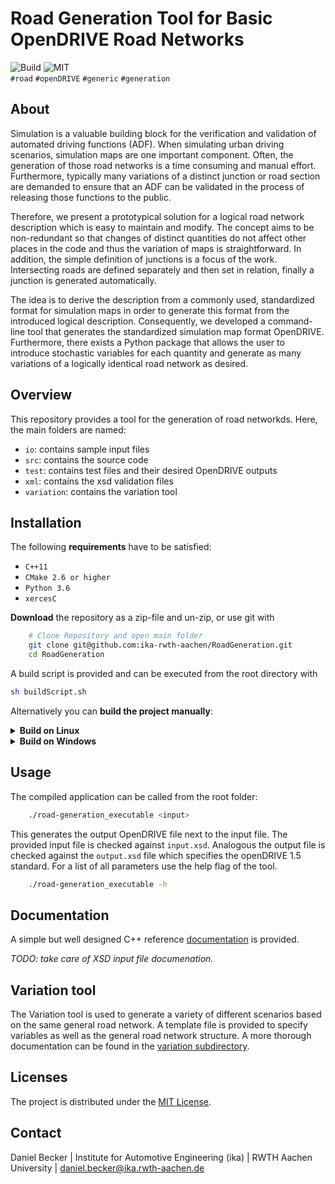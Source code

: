 # Road Generation Tool for Basic OpenDRIVE Road Networks

![Build](https://github.com/ika-rwth-aachen/RoadGeneration/actions/workflows/build.yml/badge.svg?branch=main) ![MIT](https://img.shields.io/badge/license-MIT-blue.svg)  
``#road`` ``#openDRIVE`` ``#generic`` ``#generation``

<!--<div align="center">
    <img src="/doc/logo.jpg" width="350px"</img> 
</div>-->

## About

Simulation is a valuable building block for the verification and validation of automated driving functions (ADF). When simulating urban driving scenarios, simulation maps are one important component. Often, the generation of those road networks is a time consuming and manual effort. Furthermore, typically many variations of a distinct junction or road section are demanded to ensure that an ADF can be validated in the process of releasing those functions to the public.  

Therefore, we present a prototypical solution for a logical road network description which is easy to maintain and modify. The concept aims to be non-redundant so that changes of distinct quantities do not affect other places in the code and thus the variation of maps is straightforward. In addition, the simple definition of junctions is a focus of the work. Intersecting roads are defined separately and then set in relation, finally a junction is generated automatically.  

The idea is to derive the description from a commonly used, standardized format for simulation maps in order to generate this format from the introduced logical description. Consequently, we developed a command-line tool that generates the standardized simulation map format OpenDRIVE. Furthermore, there exists a Python package that allows the user to introduce stochastic variables for each quantity and generate as many variations of a logically identical road network as desired.

## Overview

This repository provides a tool for the generation of road networkds. Here, the main folders are named:

- `io`: contains sample input files
- `src`: contains the source code
- `test`: contains test files and their desired OpenDRIVE outputs
- `xml`: contains the xsd validation files
- `variation`: contains the variation tool

## Installation

The following **requirements** have to be satisfied:

- ``C++11``
- ``CMake 2.6 or higher``
- ``Python 3.6``
- ``xercesC``

**Download** the repository as a zip-file and un-zip, or use git with

```bash
    # Clone Repository and open main folder
    git clone git@github.com:ika-rwth-aachen/RoadGeneration.git
    cd RoadGeneration
```

A build script is provided and can be executed from the root directory with

```bash
sh buildScript.sh
```

Alternatively you can **build the project manually**:

<details><summary><b>Build on Linux</b></summary>

1. Install [`xercesC`](https://xerces.apache.org/xerces-c/)

    You can use a packet manager
    ```bash
    sudo apt install libxerces-c-dev
    ```
    Or download the source directly
    ```bash
    curl https://mirrors.gigenet.com/apache//xerces/c/3/sources/xerces-c-3.2.3.tar.gz --output xerces-c-3.2.3.tar.gz
    ```
    and unpack it with
    ```bash
    gzip -d xerces-c-3.2.3.tar.gz
    tar -xf xerces-c-3.2.3.tar
    ```
    Finally build the source files as instructed [here](https://xerces.apache.org/xerces-c/build-3.html).

2. Build the Road-generation tool
```bash
    mkdir -p build
    cd build
    cmake -DCMAKE_BUILD_TYPE=Release -DCMAKE_INSTALL_PREFIX=../bin ..
    cmake --build .
```
</details>


<details><summary><b>Build on Windows</b></summary>

THIS IS SUBJECT TO CHANGE
1. Install [`xercesC`](https://xerces.apache.org/xerces-c/)

    You can use a packet manager
    ```bash
    sudo apt install libxerces-c-dev
    ```
    Or download the source directly
    ```bash
    curl https://mirrors.gigenet.com/apache//xerces/c/3/sources/xerces-c-3.2.3.tar.gz --output xerces-c-3.2.3.tar.gz
    ```
    and unpack it with
    ```bash
    gzip -d xerces-c-3.2.3.tar.gz
    tar -xf xerces-c-3.2.3.tar
    ```
    Finally build the source files as instructed [here](https://xerces.apache.org/xerces-c/build-3.html).

2. Build the Road-generation tool
```bash
    mkdir -p build
    cd build
    cmake -DCMAKE_BUILD_TYPE=Release -DCMAKE_INSTALL_PREFIX=../bin ..
    cmake --build .
```
</details>

## Usage

The compiled application can be called from the root folder:

```bash
    ./road-generation_executable <input>
```

This generates the output OpenDRIVE file next to the input file. The provided input file is checked against ``input.xsd``. Analogous the output file is checked against the ``output.xsd`` file which specifies the openDRIVE 1.5 standard. For a list of all parameters use the help flag of the tool.

```bash
    ./road-generation_executable -h
```

## Documentation

A simple but well designed C++ reference [documentation](https://ika-rwth-aachen.github.io/RoadGeneration/index.html) is provided.

*TODO: take care of XSD input file documenation.*

## Variation tool

The Variation tool is used to generate a variety of different scenarios based on the same general road network. A template file is provided to specify variables as well as the general road network structure. A more thorough documentation can be found in the [variation subdirectory](variation/README.md).

## Licenses

The project is distributed under the [MIT License](LICENSE.md).

## Contact

Daniel Becker
| Institute for Automotive Engineering (ika)
| RWTH Aachen University
| daniel.becker@ika.rwth-aachen.de

